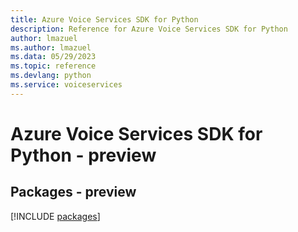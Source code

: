 ```yaml
---
title: Azure Voice Services SDK for Python
description: Reference for Azure Voice Services SDK for Python
author: lmazuel
ms.author: lmazuel
ms.data: 05/29/2023
ms.topic: reference
ms.devlang: python
ms.service: voiceservices
---
```

# Azure Voice Services SDK for Python - preview
## Packages - preview
[!INCLUDE [packages](voice-services-index.md)]